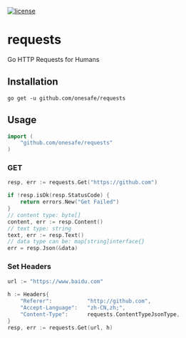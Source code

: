 [![license](http://img.shields.io/badge/license-MIT-red.svg?style=flat)](https://raw.githubusercontent.com/asmcos/requests/master/LICENSE)

# requests
Go HTTP Requests for Humans

## Installation
```
go get -u github.com/onesafe/requests
```

## Usage
```go
import (
    "github.com/onesafe/requests"
)
```

### GET
```go
resp, err := requests.Get("https://github.com")

if !resp.isOk(resp.StatusCode) {
	return errors.New("Get Failed")
}
// content type: byte[]
content, err := resp.Content()
// text type: string
text, err := resp.Text()
// data type can be: map[string]interface{}
err = resp.Json(&data)
```

### Set Headers
```go
url := "https://www.baidu.com"
	
h := Headers{
	"Referer":           "http://github.com",
	"Accept-Language":   "zh-CN,zh;",
	"Content-Type":      requests.ContentTypeJsonType,
}
resp, err := requests.Get(url, h)
```